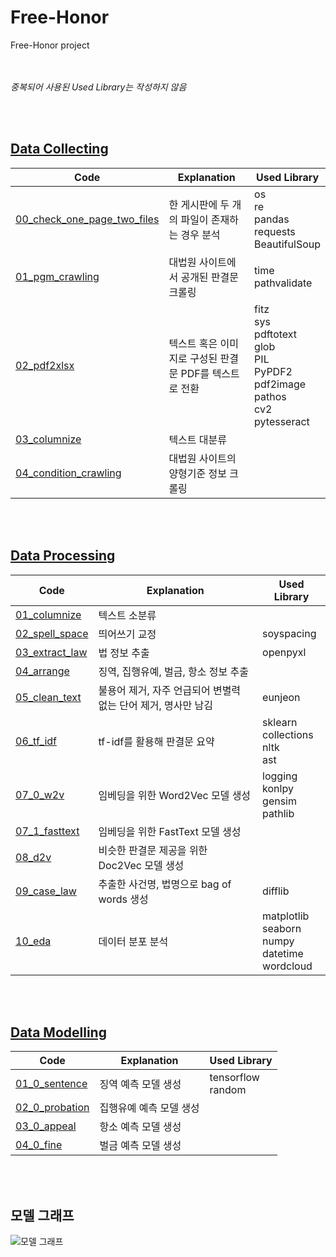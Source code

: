 # Free-Honor
Free-Honor project
<br>
<br>
<br>

*중복되어 사용된 Used Library는 작성하지 않음*

<br>
<br>

## [Data Collecting](https://github.com/datacampus-team2/project/tree/master/data_collecting)
Code | Explanation | Used Library
-----|------|---------------
[00_check_one_page_two_files](https://github.com/datacampus-team2/project/blob/master/data_collecting/00_check_one_page_two_files.ipynb) | 한 게시판에 두 개의 파일이 존재하는 경우 분석 | os <br>re <br>pandas <br>requests <br>BeautifulSoup
[01_pgm_crawling](https://github.com/datacampus-team2/project/blob/master/data_collecting/01_pgm_crawling.ipynb) | 대법원 사이트에서 공개된 판결문 크롤링 | time <br>pathvalidate
[02_pdf2xlsx](https://github.com/datacampus-team2/project/blob/master/data_collecting/02_pdf2xlsx.ipynb) | 텍스트 혹은 이미지로 구성된 판결문 PDF를 텍스트로 전환 | fitz <br>sys <br> pdftotext <br>glob <br>PIL <br>PyPDF2 <br>pdf2image <br>pathos <br>cv2 <br>pytesseract
[03_columnize](https://github.com/datacampus-team2/project/blob/master/data_collecting/03_columnize.ipynb) | 텍스트 대분류 | 
[04_condition_crawling](https://github.com/datacampus-team2/project/blob/master/data_collecting/04_condition_crawling.ipynb) | 대법원 사이트의 양형기준 정보 크롤링 | 

<br>
<br>

## [Data Processing](https://github.com/datacampus-team2/project/tree/master/data_processing)
Code | Explanation | Used Library
-----|------|---------------
[01_columnize](https://github.com/datacampus-team2/project/blob/master/data_processing/01_columnize.ipynb) | 텍스트 소분류 | 
[02_spell_space](https://github.com/datacampus-team2/project/blob/master/data_processing/02_spell_space.ipynb) | 띄어쓰기 교정 | soyspacing
[03_extract_law](https://github.com/datacampus-team2/project/blob/master/data_processing/03_extract_law.ipynb) | 법 정보 추출 | openpyxl
[04_arrange](https://github.com/datacampus-team2/project/blob/master/data_processing/04_arrange.ipynb) | 징역, 집행유예, 벌금, 항소 정보 추출 |
[05_clean_text](https://github.com/datacampus-team2/project/blob/master/data_processing/05_clean_text.ipynb) | 불용어 제거, 자주 언급되어 변별력 없는 단어 제거, 명사만 남김 | eunjeon 
[06_tf_idf](https://github.com/datacampus-team2/project/blob/master/data_processing/06_tf_idf.ipynb) | tf-idf를 활용해 판결문 요약 | sklearn <br>collections <br>nltk <br>ast
[07_0_w2v](https://github.com/datacampus-team2/project/blob/master/data_processing/07_0_w2v.ipynb) | 임베딩을 위한 Word2Vec 모델 생성 | logging <br>konlpy <br>gensim <br>pathlib
[07_1_fasttext](https://github.com/datacampus-team2/project/blob/master/data_processing/07_1_fasttext.ipynb) | 임베딩을 위한 FastText 모델 생성 | 
[08_d2v](https://github.com/datacampus-team2/project/blob/master/data_processing/08_d2v.ipynb) | 비슷한 판결문 제공을 위한 Doc2Vec 모델 생성 | 
[09_case_law](https://github.com/datacampus-team2/project/blob/master/data_processing/09_case_law.ipynb) | 추출한 사건명, 법명으로 bag of words 생성 | difflib 
[10_eda](https://github.com/pre-honor/pre-honor/blob/master/data_processing/us_probation.ipynb) | 데이터 분포 분석 | matplotlib <br>seaborn <br>numpy <br>datetime <br>wordcloud

<br>
<br>

## [Data Modelling](https://github.com/datacampus-team2/project/tree/master/data_modeling)
Code | Explanation | Used Library
-----|------|---------------
[01_0_sentence](https://github.com/datacampus-team2/project/blob/master/data_modeling/01_0_sentence.ipynb) | 징역 예측 모델 생성 | tensorflow <br>random
[02_0_probation](https://github.com/datacampus-team2/project/blob/master/data_modeling/02_0_probation.ipynb) | 집행유예 예측 모델 생성 |
[03_0_appeal](https://github.com/datacampus-team2/project/blob/master/data_modeling/03_0_appeal.ipynb) | 항소 예측 모델 생성 |
[04_0_fine](https://github.com/datacampus-team2/project/blob/master/data_modeling/04_0_fine.ipynb) | 벌금 예측 모델 생성 |

<br>
<br>

## 모델 그래프

![모델 그래프](https://github.com/datacampus-team2/project/blob/master/data_modeling/01_sentence.png)
